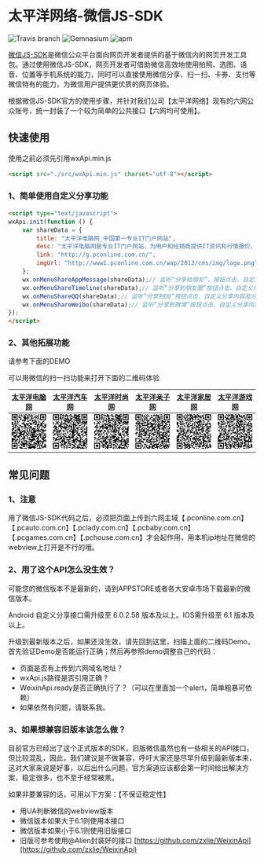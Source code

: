 # 太平洋网络-微信JS-SDK
![Travis branch](https://img.shields.io/travis/joyent/node/v0.6.svg) ![Gemnasium](https://img.shields.io/gemnasium/mathiasbynens/he.svg?style=flat) ![apm](https://img.shields.io/apm/l/vim-mode.svg?style=flat)

[微信JS-SDK](http://mp.weixin.qq.com/wiki/7/aaa137b55fb2e0456bf8dd9148dd613f.html)是微信公众平台面向网页开发者提供的基于微信内的网页开发工具包。通过使用微信JS-SDK，网页开发者可借助微信高效地使用拍照、选图、语音、位置等手机系统的能力，同时可以直接使用微信分享、扫一扫、卡券、支付等微信特有的能力，为微信用户提供更优质的网页体验。

根据微信JS-SDK官方的使用步骤，并针对我们公司【太平洋网络】现有的六网公众账号，统一封装了一个较为简单的公共接口【六网均可使用】。

## 快速使用

使用之前必须先引用wxApi.min.js
```html
<script src="./src/wxApi.min.js" charset="utf-8"></script>
```
### 1、简单使用自定义分享功能
```html
<script type="text/javascript">
wxApi.init(function () {
	var shareData = {
		title: "太平洋电脑网_中国第一专业IT门户网站",
		desc: "太平洋电脑网是专业IT门户网站，为用户和经销商提供IT资讯和行情报价，涉及电脑，手机，数码产品，软件等。",
		link: "http://g.pconline.com.cn/",
		imgUrl: "http://www1.pconline.com.cn/wap/2013/cms/img/logo.png"
	};
	wx.onMenuShareAppMessage(shareData);// 监听“分享给朋友”，按钮点击、自定义分享内容及分享结果接口
	wx.onMenuShareTimeline(shareData);// 监听“分享到朋友圈”按钮点击、自定义分享内容及分享结果接口
	wx.onMenuShareQQ(shareData);// 监听“分享到QQ”按钮点击、自定义分享内容及分享结果接口
	wx.onMenuShareWeibo(shareData);// 监听“分享到微博”按钮点击、自定义分享内容及分享结果接口
});
</script>
```
### 2、其他拓展功能
请参考下面的DEMO

可以用微信的扫一扫功能来打开下面的二维码体验

[太平洋电脑网](http://www1.pconline.com.cn/wap/20150116/wxapi/index.html)|[太平洋汽车网](http://www1.pcauto.com.cn/wap/20150116/wxapi/index.html)|[太平洋时尚网](http://www1.pclady.com.cn/wap/20150116/wxapi/index.html)|[太平洋亲子网](http://www1.pcbaby.com.cn/wap/20150116/wxapi/index.html)|[太平洋家居网](http://www1.pchouse.com.cn/wap/20150116/wxapi/index.html)|[太平洋游戏网](http://www1.pcgames.com.cn/wap/20150116/wxapi/index.html)
---|---|---|---|---|---
![太平洋电脑网](./img/qrcode-pconline.png)|![太平洋汽车网](./img/qrcode-pcauto.png)|![太平洋时尚网](./img/qrcode-pclady.png)|![太平洋亲子网](./img/qrcode-pcbaby.png)|![太平洋家居网](./img/qrcode-pchouse.png)|![太平洋游戏网](./img/qrcode-pcgames.png)

## 常见问题

### 1、注意
用了微信JS-SDK代码之后，必须把页面上传到六网主域【.pconline.com.cn】【.pcauto.com.cn】【.pclady.com.cn】【.pcbaby.com.cn】【.pcgames.com.cn】【.pchouse.com.cn】才会起作用，用本机ip地址在微信的webview上打开是不行的哦。

### 2、用了这个API怎么没生效？
可能您的微信版本不是最新的，请到APPSTORE或者各大安卓市场下载最新的微信版本。

Android 自定义分享接口需升级至 6.0.2.58 版本及以上。IOS需升级至 6.1 版本及以上。

升级到最新版本之后，如果还没生效，请先回到这里，扫描上面的二维码Demo，首先验证Demo是否能运行正确；然后再参照demo调整自己的代码：

- 页面是否有上传到六网域名地址？
- wxApi.js路径是否引用正确？
- WeixinApi.ready是否正确执行了？（可以在里面加一个alert，简单粗暴可依赖）
- 如果依然有问题，请联系我。

### 3、如果想兼容旧版本该怎么做？
目前官方已经出了这个正式版本的SDK，旧版微信虽然也有一些相关的API接口，但比较混乱，因此，我们建议是不做兼容，呼吁大家还是尽早升级到最新版本来，这对大家来说是好事，以后出什么问题，官方渠道应该都会第一时间给出解决方案，稳定很多，也不至于经常被黑。

如果非要兼容的话，可用以下方案：【不保证稳定性】

- 用UA判断微信的webview版本
- 微信版本如果大于6.1则使用本接口
- 微信版本如果小于6.1则使用旧版接口
- 旧版可参考使用@Alien封装好的接口 [https://github.com/zxlie/WeixinApi](https://github.com/zxlie/WeixinApi)